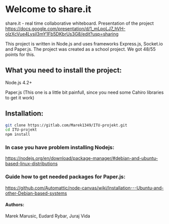 Welcome to share.it
==================
share.it - real time collaborative whiteboard.
Presentation of the project https://docs.google.com/presentation/d/1_mLpoLJ7_hVH-olzXcVue4Lysjl3mY1Fb5DKbrUs3G8/edit?usp=sharing

This project is written in Node.js and uses frameworks Express.js, Socket.io and Paper.js.
The project was created as a school project. We got 48/55 points for this.



What you need to install the project:
-------------------
Node.js 4.2+

Paper.js (This one is a little bit painfull, since you need some Cahiro libraries to get it work)

Installation:
-------------------
```bash
git clone https://gitlab.com/Marek1349/ITU-projekt.git
cd ITU-projekt
npm install
```

### In case you have problem installing Nodejs:
https://nodejs.org/en/download/package-manager/#debian-and-ubuntu-based-linux-distributions

### Guide how to get needed packages for Paper.js:
https://github.com/Automattic/node-canvas/wiki/Installation---Ubuntu-and-other-Debian-based-systems

#### Authors:
Marek Marusic, Eudard Rybar, Juraj Vida